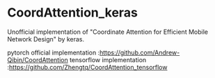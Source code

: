# CoordAttention_keras
Unofficial implementation of "Coordinate Attention for Efficient Mobile Network Design" by keras.

pytorch official implementation :https://github.com/Andrew-Qibin/CoordAttention
tensorflow implementation       :https://github.com/Zhengtq/CoordAttention_tensorflow
